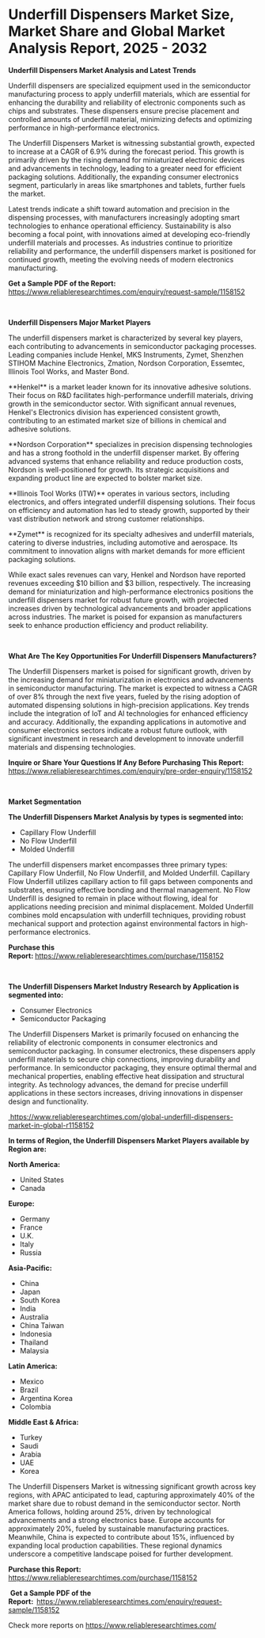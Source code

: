 <p><h1>Underfill Dispensers Market Size, Market Share and Global Market Analysis Report, 2025 - 2032</h1></p><p><strong>Underfill Dispensers Market Analysis and Latest Trends</strong></p>
<p><p>Underfill dispensers are specialized equipment used in the semiconductor manufacturing process to apply underfill materials, which are essential for enhancing the durability and reliability of electronic components such as chips and substrates. These dispensers ensure precise placement and controlled amounts of underfill material, minimizing defects and optimizing performance in high-performance electronics.</p><p>The Underfill Dispensers Market is witnessing substantial growth, expected to increase at a CAGR of 6.9% during the forecast period. This growth is primarily driven by the rising demand for miniaturized electronic devices and advancements in technology, leading to a greater need for efficient packaging solutions. Additionally, the expanding consumer electronics segment, particularly in areas like smartphones and tablets, further fuels the market.</p><p>Latest trends indicate a shift toward automation and precision in the dispensing processes, with manufacturers increasingly adopting smart technologies to enhance operational efficiency. Sustainability is also becoming a focal point, with innovations aimed at developing eco-friendly underfill materials and processes. As industries continue to prioritize reliability and performance, the underfill dispensers market is positioned for continued growth, meeting the evolving needs of modern electronics manufacturing.</p></p>
<p><strong>Get a Sample PDF of the Report:&nbsp;</strong> <a href="https://www.reliableresearchtimes.com/enquiry/request-sample/1158152?utm_campaign=2931&utm_medium=2&utm_source=Github&utm_content=ia&utm_term=11042025&utm_id=underfill-dispensers">https://www.reliableresearchtimes.com/enquiry/request-sample/1158152</a></p>
<p>&nbsp;</p>
<p><strong>Underfill Dispensers Major Market Players</strong></p>
<p><p>The underfill dispensers market is characterized by several key players, each contributing to advancements in semiconductor packaging processes. Leading companies include Henkel, MKS Instruments, Zymet, Shenzhen STIHOM Machine Electronics, Zmation, Nordson Corporation, Essemtec, Illinois Tool Works, and Master Bond.</p><p>**Henkel** is a market leader known for its innovative adhesive solutions. Their focus on R&D facilitates high-performance underfill materials, driving growth in the semiconductor sector. With significant annual revenues, Henkel's Electronics division has experienced consistent growth, contributing to an estimated market size of billions in chemical and adhesive solutions.</p><p>**Nordson Corporation** specializes in precision dispensing technologies and has a strong foothold in the underfill dispenser market. By offering advanced systems that enhance reliability and reduce production costs, Nordson is well-positioned for growth. Its strategic acquisitions and expanding product line are expected to bolster market size.</p><p>**Illinois Tool Works (ITW)** operates in various sectors, including electronics, and offers integrated underfill dispensing solutions. Their focus on efficiency and automation has led to steady growth, supported by their vast distribution network and strong customer relationships. </p><p>**Zymet** is recognized for its specialty adhesives and underfill materials, catering to diverse industries, including automotive and aerospace. Its commitment to innovation aligns with market demands for more efficient packaging solutions. </p><p>While exact sales revenues can vary, Henkel and Nordson have reported revenues exceeding $10 billion and $3 billion, respectively. The increasing demand for miniaturization and high-performance electronics positions the underfill dispensers market for robust future growth, with projected increases driven by technological advancements and broader applications across industries. The market is poised for expansion as manufacturers seek to enhance production efficiency and product reliability.</p></p>
<p>&nbsp;</p>
<p><strong>What Are The Key Opportunities For Underfill Dispensers Manufacturers?</strong></p>
<p><p>The Underfill Dispensers market is poised for significant growth, driven by the increasing demand for miniaturization in electronics and advancements in semiconductor manufacturing. The market is expected to witness a CAGR of over 8% through the next five years, fueled by the rising adoption of automated dispensing solutions in high-precision applications. Key trends include the integration of IoT and AI technologies for enhanced efficiency and accuracy. Additionally, the expanding applications in automotive and consumer electronics sectors indicate a robust future outlook, with significant investment in research and development to innovate underfill materials and dispensing technologies.</p></p>
<p><strong>Inquire or Share Your Questions If Any Before Purchasing This Report:</strong> <a href="https://www.reliableresearchtimes.com/enquiry/pre-order-enquiry/1158152?utm_campaign=2931&utm_medium=2&utm_source=Github&utm_content=ia&utm_term=11042025&utm_id=underfill-dispensers">https://www.reliableresearchtimes.com/enquiry/pre-order-enquiry/1158152</a></p>
<p>&nbsp;</p>
<p><strong>Market Segmentation</strong></p>
<p><strong>The Underfill Dispensers Market Analysis by types is segmented into:</strong></p>
<p><ul><li>Capillary Flow Underfill</li><li>No Flow Underfill</li><li>Molded Underfill</li></ul></p>
<p><p>The underfill dispensers market encompasses three primary types: Capillary Flow Underfill, No Flow Underfill, and Molded Underfill. Capillary Flow Underfill utilizes capillary action to fill gaps between components and substrates, ensuring effective bonding and thermal management. No Flow Underfill is designed to remain in place without flowing, ideal for applications needing precision and minimal displacement. Molded Underfill combines mold encapsulation with underfill techniques, providing robust mechanical support and protection against environmental factors in high-performance electronics.</p></p>
<p><strong>Purchase this Report:&nbsp;</strong><a href="https://www.reliableresearchtimes.com/purchase/1158152?utm_campaign=2931&utm_medium=2&utm_source=Github&utm_content=ia&utm_term=11042025&utm_id=underfill-dispensers">https://www.reliableresearchtimes.com/purchase/1158152</a></p>
<p>&nbsp;</p>
<p><strong>The Underfill Dispensers Market Industry Research by Application is segmented into:</strong></p>
<p><ul><li>Consumer Electronics</li><li>Semiconductor Packaging</li></ul></p>
<p><p>The Underfill Dispensers Market is primarily focused on enhancing the reliability of electronic components in consumer electronics and semiconductor packaging. In consumer electronics, these dispensers apply underfill materials to secure chip connections, improving durability and performance. In semiconductor packaging, they ensure optimal thermal and mechanical properties, enabling effective heat dissipation and structural integrity. As technology advances, the demand for precise underfill applications in these sectors increases, driving innovations in dispenser design and functionality.</p></p>
<p><a href="https://www.reliableresearchtimes.com/global-underfill-dispensers-market-in-global-r1158152?utm_campaign=2931&utm_medium=2&utm_source=Github&utm_content=ia&utm_term=11042025&utm_id=underfill-dispensers">&nbsp;https://www.reliableresearchtimes.com/global-underfill-dispensers-market-in-global-r1158152</a></p>
<p><strong>In terms of Region, the Underfill Dispensers Market Players available by Region are:</strong></p>
<p>
    <p> <strong> North America: </strong>
        <ul>
            <li>United States</li>
            <li>Canada</li>
        </ul>
        </p> 
    <p> <strong> Europe: </strong>
        <ul>
            <li>Germany</li>
            <li>France</li>
            <li>U.K.</li>
            <li>Italy</li>
            <li>Russia</li>
        </ul>
        </p> 
    <p> <strong> Asia-Pacific: </strong>
        <ul>
            <li>China</li>
            <li>Japan</li>
            <li>South Korea</li>
            <li>India</li>
            <li>Australia</li>
            <li>China Taiwan</li>
            <li>Indonesia</li>
            <li>Thailand</li>
            <li>Malaysia</li>
        </ul>
        </p> 
    <p> <strong> Latin America: </strong>
        <ul>
            <li>Mexico</li>
            <li>Brazil</li>
            <li>Argentina Korea</li>
            <li>Colombia</li>
        </ul>
        </p> 
    <p> <strong> Middle East & Africa: </strong>
        <ul>
            <li>Turkey</li>
            <li>Saudi</li>
            <li>Arabia</li>
            <li>UAE</li>
            <li>Korea</li>
        </ul>
    </p>
    </p>
<p><p>The Underfill Dispensers Market is witnessing significant growth across key regions, with APAC anticipated to lead, capturing approximately 40% of the market share due to robust demand in the semiconductor sector. North America follows, holding around 25%, driven by technological advancements and a strong electronics base. Europe accounts for approximately 20%, fueled by sustainable manufacturing practices. Meanwhile, China is expected to contribute about 15%, influenced by expanding local production capabilities. These regional dynamics underscore a competitive landscape poised for further development.</p></p>
<p><strong>Purchase this Report: </strong><a href="https://www.reliableresearchtimes.com/purchase/1158152?utm_campaign=2931&utm_medium=2&utm_source=Github&utm_content=ia&utm_term=11042025&utm_id=underfill-dispensers">https://www.reliableresearchtimes.com/purchase/1158152</a></p>
<p>&nbsp;<strong>Get a Sample PDF of the Report:&nbsp;&nbsp;</strong><a href="https://www.reliableresearchtimes.com/enquiry/request-sample/1158152?utm_campaign=2931&utm_medium=2&utm_source=Github&utm_content=ia&utm_term=11042025&utm_id=underfill-dispensers">https://www.reliableresearchtimes.com/enquiry/request-sample/1158152</a></p>
<p><strong></strong></p>
<p>Check more reports on <a href="https://www.reliableresearchtimes.com/?utm_campaign=2931&utm_medium=2&utm_source=Github&utm_content=ia&utm_term=11042025&utm_id=underfill-dispensers">https://www.reliableresearchtimes.com/</a></p>